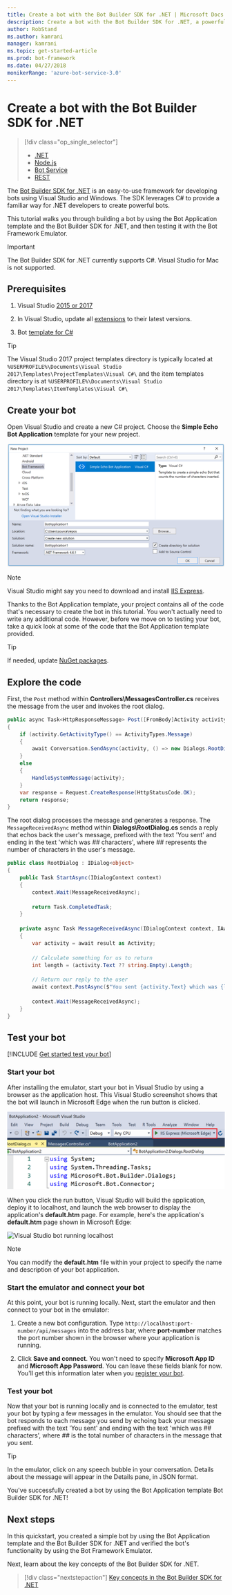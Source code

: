 ```yaml
---
title: Create a bot with the Bot Builder SDK for .NET | Microsoft Docs
description: Create a bot with the Bot Builder SDK for .NET, a powerful bot construction framework.
author: RobStand
ms.author: kamrani
manager: kamrani
ms.topic: get-started-article
ms.prod: bot-framework
ms.date: 04/27/2018
monikerRange: 'azure-bot-service-3.0'
---
```


# Create a bot with the Bot Builder SDK for .NET
> [!div class="op_single_selector"]
> - [.NET](../dotnet/bot-builder-dotnet-quickstart.md)
> - [Node.js](../nodejs/bot-builder-nodejs-quickstart.md)
> - [Bot Service](../bot-service-quickstart.md)
> - [REST](../rest-api/bot-framework-rest-connector-quickstart.md)

The <a href="https://github.com/Microsoft/BotBuilder" target="_blank">Bot Builder SDK for .NET</a> is an easy-to-use framework for developing bots using Visual Studio and Windows. The SDK leverages C# to provide a familiar way for .NET developers to create powerful bots.


This tutorial walks you through building a bot by using
the Bot Application template and the Bot Builder SDK for .NET,
and then testing it with the Bot Framework Emulator.

> [!IMPORTANT]
> The Bot Builder SDK for .NET currently supports C#. Visual Studio for Mac is not supported.

## Prerequisites
1. Visual Studio [2015 or 2017](https://www.visualstudio.com/)

2. In Visual Studio, update all [extensions](https://docs.microsoft.com/en-us/visualstudio/extensibility/how-to-update-a-visual-studio-extension) to their latest versions.

3. Bot [template for C#](https://marketplace.visualstudio.com/items?itemName=BotBuilder.BotBuilderV3)

> [!TIP]
> The Visual Studio 2017 project templates directory is typically located at `%USERPROFILE%\Documents\Visual Studio 2017\Templates\ProjectTemplates\Visual C#\` and the item templates directory is at `%USERPROFILE%\Documents\Visual Studio 2017\Templates\ItemTemplates\Visual C#\`

## Create your bot

Open Visual Studio and create a new C# project. Choose the **Simple Echo Bot Application** template for your new project.

![Visual Studio create project](../media/connector-getstarted-create-project.png)

> [!NOTE]
> Visual Studio might say you need to download and install [IIS Express](https://www.microsoft.com/en-us/download/details.aspx?id=48264). 

Thanks to the Bot Application template, your project contains all of the code that's necessary to create the bot in this tutorial. You won't actually need to write any additional code. However, before we move on to testing your bot,
take a quick look at some of the code that the Bot Application template provided.

> [!TIP] 
> If needed, update [NuGet packages](https://docs.microsoft.com/en-us/nuget/quickstart/install-and-use-a-package-in-visual-studio).

## Explore the code

First, the `Post` method within **Controllers\MessagesController.cs** receives the message from the user and invokes the root dialog.

```csharp
public async Task<HttpResponseMessage> Post([FromBody]Activity activity)
{
    if (activity.GetActivityType() == ActivityTypes.Message)
    {
        await Conversation.SendAsync(activity, () => new Dialogs.RootDialog());
    }
    else
    {
        HandleSystemMessage(activity);
    }
    var response = Request.CreateResponse(HttpStatusCode.OK);
    return response;
}

```

The root dialog processes the message and generates a response. The `MessageReceivedAsync` method within **Dialogs\RootDialog.cs** sends a reply that echos back the user's message, prefixed with the text 'You sent' and ending in the text 'which was *##* characters', where *##* represents the number of characters in the user's message.

```csharp
public class RootDialog : IDialog<object>
{
    public Task StartAsync(IDialogContext context)
    {
        context.Wait(MessageReceivedAsync);

        return Task.CompletedTask;
    }

    private async Task MessageReceivedAsync(IDialogContext context, IAwaitable<object> result)
    {
        var activity = await result as Activity;

        // Calculate something for us to return
        int length = (activity.Text ?? string.Empty).Length;

        // Return our reply to the user
        await context.PostAsync($"You sent {activity.Text} which was {length} characters");

        context.Wait(MessageReceivedAsync);
    }
}
```

## Test your bot

[!INCLUDE [Get started test your bot](../includes/snippet-getstarted-test-bot.md)]

### Start your bot

After installing the emulator, start your bot in Visual Studio by using a browser as the application host.
This Visual Studio screenshot shows that the bot will launch in Microsoft Edge when the run button is clicked.

![Visual Studio run project](../media/connector-getstarted-start-bot-locally.png)

When you click the run button, Visual Studio will build the application, deploy it to localhost,
and launch the web browser to display the application's **default.htm** page.
For example, here's the application's **default.htm** page shown in Microsoft Edge:

![Visual Studio bot running localhost](../media/connector-getstarted-bot-running-localhost.png)

> [!NOTE]
> You can modify the **default.htm** file within your project
> to specify the name and description of your bot application.

### Start the emulator and connect your bot

At this point, your bot is running locally.
Next, start the emulator and then connect to your bot in the emulator:

1. Create a new bot configuration. Type `http://localhost:port-number/api/messages` into the address bar, where **port-number** matches the port number shown in the browser where your application is running.

2. Click **Save and connect**. You won't need to specify **Microsoft App ID** and **Microsoft App Password**. You can leave these fields blank for now. You'll get this information later when you [register your bot](~/bot-service-quickstart-registration.md).

### Test your bot

Now that your bot is running locally and is connected to the emulator, test your bot by typing a few messages in the emulator.
You should see that the bot responds to each message you send by echoing back your message prefixed with the text 'You sent'
and ending with the text 'which was *##* characters', where *##* is the total number of characters in the message that you sent.


> [!TIP]
> In the emulator, click on any speech bubble in your conversation. Details about the message will appear in the Details pane, in JSON format.

You've successfully created a bot by using the Bot Application template Bot Builder SDK for .NET!

## Next steps

In this quickstart, you created a simple bot by using the Bot Application template and the Bot Builder SDK for .NET and verified the bot's functionality by using the Bot Framework Emulator.

Next, learn about the key concepts of the Bot Builder SDK for .NET.

> [!div class="nextstepaction"]
> [Key concepts in the Bot Builder SDK for .NET](bot-builder-dotnet-concepts.md)
